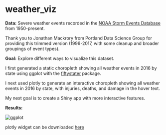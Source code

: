 # weather_viz

**Data:** Severe weather events recorded in the [NOAA Storm Events Database](https://www.ncdc.noaa.gov/stormevents/) from 1950-present. 

Thank you to Jonathan Mackrory from Portland Data Science Group for providing this trimmed version (1996-2017, with some cleanup and broader groupings of event types).

**Goal:** Explore different ways to visualize this dataset. 

I first generated a static choropleth showing all weather events in 2016 by state using ggplot with the [fiftystater](https://cran.r-project.org/web/packages/fiftystater/vignettes/fiftystater.html) package.

I next used plotly to generate an interactive choropleth showing all weather events in 2016 by state, with injuries, deaths, and damage in the hover text.

My next goal is to create a Shiny app with more interactive features.

**Results:**

![ggplot](https://github.com/lopierra/weather_viz/blob/master/all_weather_fiftystater.png)

plotly widget can be downloaded [here](https://github.com/lopierra/weather_viz/blob/master/plotly_2016_weather.html)
